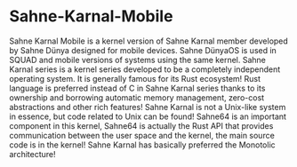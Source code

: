 # Sahne-Karnal-Mobile
Sahne Karnal Mobile is a kernel version of Sahne Karnal member developed by Sahne Dünya designed for mobile devices. Sahne DünyaOS is used in SQUAD and mobile versions of systems using the same kernel. Sahne Karnal series is a kernel series developed to be a completely independent operating system. It is generally famous for its Rust ecosystem! Rust language is preferred instead of C in Sahne Karnal series thanks to its ownership and borrowing automatic memory management, zero-cost abstractions and other rich features! Sahne Karnal is not a Unix-like system in essence, but code related to Unix can be found! Sahne64 is an important component in this kernel, Sahne64 is actually the Rust API that provides communication between the user space and the kernel, the main source code is in the kernel! Sahne Karnal has basically preferred the Monotolic architecture!
